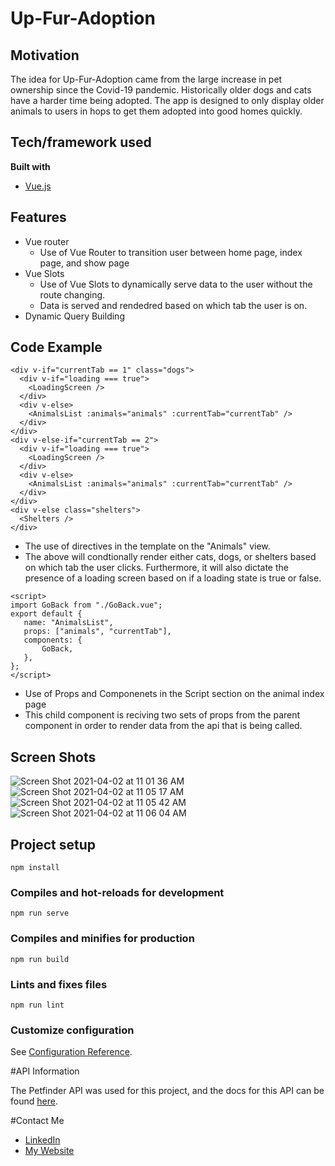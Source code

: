 # Up-Fur-Adoption

## Motivation
The idea for Up-Fur-Adoption came from the large increase in pet ownership since the Covid-19 pandemic. Historically older dogs and cats have a harder time being adopted. The app is designed to only display older animals to users in hops to get them adopted into good homes quickly. 


## Tech/framework used
<b>Built with</b>
- [Vue.js](https://vuejs.org/)

## Features
- Vue router
    - Use of Vue Router to transition user between home page, index page, and show page
- Vue Slots
    - Use of Vue Slots to dynamically serve data to the user without the route changing. 
    - Data is served and rendedred based on which tab the user is on. 
- Dynamic Query Building

## Code Example

```
<div v-if="currentTab == 1" class="dogs">
  <div v-if="loading === true">
    <LoadingScreen />
  </div>
  <div v-else>
    <AnimalsList :animals="animals" :currentTab="currentTab" />
  </div>
</div>
<div v-else-if="currentTab == 2">
  <div v-if="loading === true">
    <LoadingScreen />
  </div>
  <div v-else>
    <AnimalsList :animals="animals" :currentTab="currentTab" />
  </div>
</div>
<div v-else class="shelters">
  <Shelters />
</div>
 ```
 - The use of directives in the template on the "Animals" view. 
 - The above will condtionally render either cats, dogs, or shelters based on which tab the user clicks. Furthermore, it will also dictate the presence of a loading screen based on if a loading state is true or false. 
 
 ```
 <script>
import GoBack from "./GoBack.vue";
export default {
	name: "AnimalsList",
	props: ["animals", "currentTab"],
	components: {
		GoBack,
	},
};
</script>
```
- Use of Props and Componenets in the Script section on the animal index page
- This child component is reciving two sets of props from the parent component in order to render data from the api that is being called.  

 ## Screen Shots
![Screen Shot 2021-04-02 at 11 01 36 AM](https://user-images.githubusercontent.com/76078305/113437688-4f57b600-93a4-11eb-9539-86f0432733c7.png)
![Screen Shot 2021-04-02 at 11 05 17 AM](https://user-images.githubusercontent.com/76078305/113437639-3818c880-93a4-11eb-84c3-0fb249a1fd9c.png)
![Screen Shot 2021-04-02 at 11 05 42 AM](https://user-images.githubusercontent.com/76078305/113437656-40710380-93a4-11eb-885c-df3193ac6080.png)
![Screen Shot 2021-04-02 at 11 06 04 AM](https://user-images.githubusercontent.com/76078305/113437660-44048a80-93a4-11eb-9e1e-4ae82936ca87.png)

## Project setup
```
npm install
```

### Compiles and hot-reloads for development
```
npm run serve
```

### Compiles and minifies for production
```
npm run build
```

### Lints and fixes files
```
npm run lint
```

### Customize configuration
See [Configuration Reference](https://cli.vuejs.org/config/).

#API Information

The Petfinder API was used for this project, and the docs for this API can be found [here](https://www.petfinder.com/developers/v2/docs/). 

#Contact Me
- [LinkedIn](https://www.linkedin.com/in/philip-haines/)
- [My Website](https://philiphaines.com)
